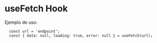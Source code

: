 # useFetch Hook

Ejemplo de uso:

```
  const url = 'endpoint';
  const { data: null, loading: true, error: null } = useFetch(url);
```
